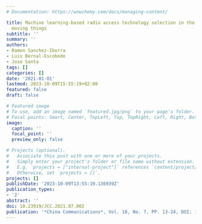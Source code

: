 ```yaml
---
# Documentation: https://wowchemy.com/docs/managing-content/

title: Machine learning-based radio access technology selection in the Internet of
  moving things
subtitle: ''
summary: ''
authors:
- Ramon Sanchez-Iborra
- Luis Bernal-Escobedo
- Jose Santa
tags: []
categories: []
date: '2021-01-01'
lastmod: 2023-10-09T15:55:19+02:00
featured: false
draft: false

# Featured image
# To use, add an image named `featured.jpg/png` to your page's folder.
# Focal points: Smart, Center, TopLeft, Top, TopRight, Left, Right, BottomLeft, Bottom, BottomRight.
image:
  caption: ''
  focal_point: ''
  preview_only: false

# Projects (optional).
#   Associate this post with one or more of your projects.
#   Simply enter your project's folder or file name without extension.
#   E.g. `projects = ["internal-project"]` references `content/project/deep-learning/index.md`.
#   Otherwise, set `projects = []`.
projects: []
publishDate: '2023-10-09T13:55:19.136939Z'
publication_types:
- '2'
abstract: ''
doi: 10.23919/JCC.2021.07.002
publication: '*China Communications*, Vol. 18, No. 7, PP. 13-24, DOI: 10.23919/JCC.2021.07.002'
---
```

